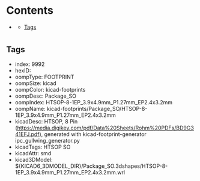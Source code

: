 



Contents
========

* [](#)
	* [Tags](#tags)

# 

## Tags

- index: 9992
- hexID: 
- oompType: FOOTPRINT
- oompSize: kicad
- oompColor: kicad-footprints
- oompDesc: Package_SO
- oompIndex: HTSOP-8-1EP_3.9x4.9mm_P1.27mm_EP2.4x3.2mm
- oompName: kicad-footprints/Package_SO/HTSOP-8-1EP_3.9x4.9mm_P1.27mm_EP2.4x3.2mm
- kicadDesc: HTSOP, 8 Pin (https://media.digikey.com/pdf/Data%20Sheets/Rohm%20PDFs/BD9G341EFJ.pdf), generated with kicad-footprint-generator ipc_gullwing_generator.py
- kicadTags: HTSOP SO
- kicadAttr: smd
- kicad3DModel: ${KICAD6_3DMODEL_DIR}/Package_SO.3dshapes/HTSOP-8-1EP_3.9x4.9mm_P1.27mm_EP2.4x3.2mm.wrl
